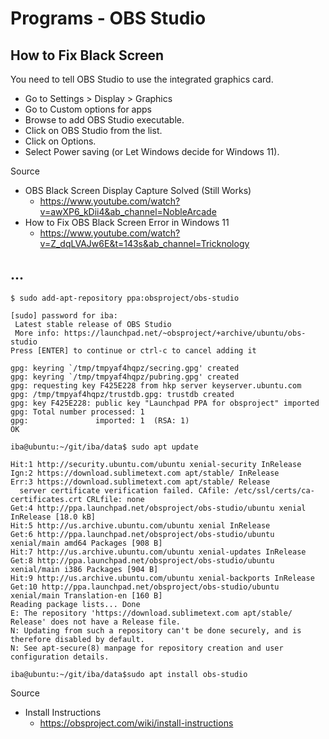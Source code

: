 # Programs - OBS Studio

## How to Fix Black Screen

You need to tell OBS Studio to use the integrated graphics card.

- Go to Settings > Display > Graphics
- Go to Custom options for apps
- Browse to add OBS Studio executable.
- Click on OBS Studio from the list.
- Click on Options.
- Select Power saving (or Let Windows decide for Windows 11).

Source

- OBS Black Screen Display Capture Solved (Still Works)
  - https://www.youtube.com/watch?v=awXP6_kDii4&ab_channel=NobleArcade
- How to Fix OBS Black Screen Error in Windows 11
  - https://www.youtube.com/watch?v=Z_dqLVAJw6E&t=143s&ab_channel=Tricknology

## ...

```
$ sudo add-apt-repository ppa:obsproject/obs-studio

[sudo] password for iba: 
 Latest stable release of OBS Studio
 More info: https://launchpad.net/~obsproject/+archive/ubuntu/obs-studio
Press [ENTER] to continue or ctrl-c to cancel adding it

gpg: keyring `/tmp/tmpyaf4hqpz/secring.gpg' created
gpg: keyring `/tmp/tmpyaf4hqpz/pubring.gpg' created
gpg: requesting key F425E228 from hkp server keyserver.ubuntu.com
gpg: /tmp/tmpyaf4hqpz/trustdb.gpg: trustdb created
gpg: key F425E228: public key "Launchpad PPA for obsproject" imported
gpg: Total number processed: 1
gpg:               imported: 1  (RSA: 1)
OK

iba@ubuntu:~/git/iba/data$ sudo apt update

Hit:1 http://security.ubuntu.com/ubuntu xenial-security InRelease
Ign:2 https://download.sublimetext.com apt/stable/ InRelease
Err:3 https://download.sublimetext.com apt/stable/ Release
  server certificate verification failed. CAfile: /etc/ssl/certs/ca-certificates.crt CRLfile: none
Get:4 http://ppa.launchpad.net/obsproject/obs-studio/ubuntu xenial InRelease [18.0 kB]
Hit:5 http://us.archive.ubuntu.com/ubuntu xenial InRelease
Get:6 http://ppa.launchpad.net/obsproject/obs-studio/ubuntu xenial/main amd64 Packages [908 B]
Hit:7 http://us.archive.ubuntu.com/ubuntu xenial-updates InRelease                                
Get:8 http://ppa.launchpad.net/obsproject/obs-studio/ubuntu xenial/main i386 Packages [904 B]
Hit:9 http://us.archive.ubuntu.com/ubuntu xenial-backports InRelease                              
Get:10 http://ppa.launchpad.net/obsproject/obs-studio/ubuntu xenial/main Translation-en [160 B]
Reading package lists... Done          
E: The repository 'https://download.sublimetext.com apt/stable/ Release' does not have a Release file.
N: Updating from such a repository can't be done securely, and is therefore disabled by default.
N: See apt-secure(8) manpage for repository creation and user configuration details.

iba@ubuntu:~/git/iba/data$sudo apt install obs-studio
```

Source

- Install Instructions
  - https://obsproject.com/wiki/install-instructions
